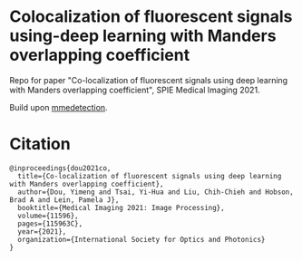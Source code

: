 # Colocalization of fluorescent signals using-deep learning with Manders overlapping coefficient
Repo for paper "Co-localization of fluorescent signals using deep learning with Manders overlapping coefficient", SPIE Medical Imaging 2021.

Build upon [mmedetection](https://github.com/open-mmlab/mmdetection).

# Citation
```
@inproceedings{dou2021co,
  title={Co-localization of fluorescent signals using deep learning with Manders overlapping coefficient},
  author={Dou, Yimeng and Tsai, Yi-Hua and Liu, Chih-Chieh and Hobson, Brad A and Lein, Pamela J},
  booktitle={Medical Imaging 2021: Image Processing},
  volume={11596},
  pages={115963C},
  year={2021},
  organization={International Society for Optics and Photonics}
}
```

